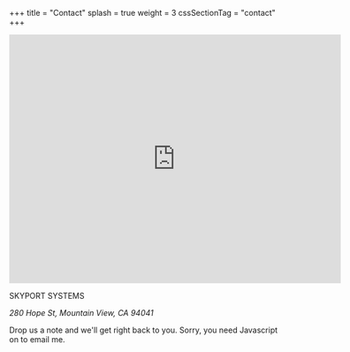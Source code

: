 +++
title = "Contact"
splash = true
weight = 3
cssSectionTag = "contact"
+++

<iframe width="600" height="450" frameborder="0" style="border:0" src="https://www.google.com/maps/embed/v1/place?q=Skyport%20Systems%2C%20Hope%20Street%2C%20Mountain%20View%2C%20CA%2C%20United%20States&key=AIzaSyDtSGRLeHqUnLGbypvm0hu_CylpjYzziNU"></iframe>

SKYPORT SYSTEMS

*280 Hope St, Mountain View, CA 94041*


<a class="mail-wrapper">
    <i class="icon icon-mail"></i>
    <span>Drop us a note and we'll get right back to you.</span>
</a>
<noscript>Sorry, you need Javascript on to email me.</noscript>
